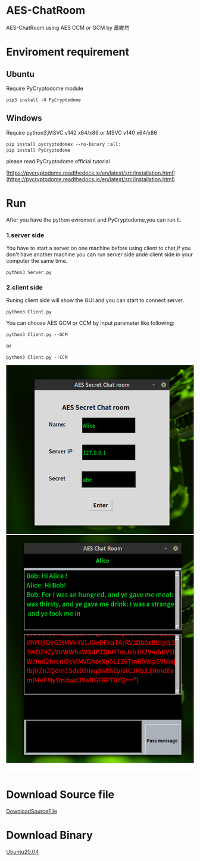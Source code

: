 # AES-ChatRoom
AES-ChatRoom using AES CCM or GCM by 蕭維均

# Enviroment requirement

## Ubuntu
Require PyCryptodome module
```
pip3 install -U PyCryptodome
```

## Windows

Require python3,MSVC v142 x64/x86 or MSVC v140 x64/x86

```
pip install pycryptodomex --no-binary :all:
pip install PyCryptodome
```

please read PyCryptodome official tutorial

[https://pycryptodome.readthedocs.io/en/latest/src/installation.html](https://pycryptodome.readthedocs.io/en/latest/src/installation.html)

# Run

After you have the python eviroment and PyCryptodome,you can run it.

### 1.server side

You have to start a server on one machine before using client to chat,if you don't have another machine you can run server side ande client side in your computer the same time.

```
python3 Server.py
```

### 2.client side

Runing client side will show the GUI and you can start to connect server.

```
python3 Client.py
```

You can choose AES GCM or CCM by input parameter like following:

```
python3 Client.py --GCM
```

or

```
python3 Client.py --CCM
```

![img](./img/Conection-Info.png)
![img](./img/Chat.png)

# Download Source file

[DownloadSourceFIle](https://github.com/AlexTrinityBlock/RSA-AES/archive/refs/heads/master.zip)

# Download Binary

[Ubuntu20.04](https://github.com/AlexTrinityBlock/AES-ChatRoom/raw/master/download/AES-ChatRoom-Ubuntu20.04.zip) 
